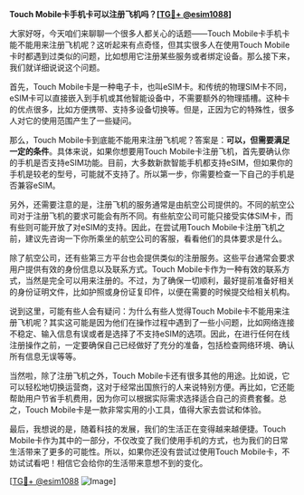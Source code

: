 **Touch Mobile卡手机卡可以注册飞机吗？[[TG💪+ @esim1088](https://t.me/s/esim1088)]**

大家好呀，今天咱们来聊聊一个很多人都关心的话题——Touch Mobile卡手机卡能不能用来注册飞机呢？这听起来有点奇怪，但其实很多人在使用Touch Mobile卡时都遇到过类似的问题，比如想用它注册某些服务或者绑定设备。那么接下来，我们就详细说说这个问题。

首先，Touch Mobile卡是一种电子卡，也叫eSIM卡。和传统的物理SIM卡不同，eSIM卡可以直接嵌入到手机或其他智能设备中，不需要额外的物理插槽。这种卡的优点很多，比如方便携带、支持多设备切换等。但是，正因为它的特殊性，很多人对它的使用范围产生了一些疑问。

那么，Touch Mobile卡到底能不能用来注册飞机呢？答案是：**可以，但需要满足一定的条件**。具体来说，如果你想要用Touch Mobile卡注册飞机，首先要确认你的手机是否支持eSIM功能。目前，大多数新款智能手机都支持eSIM，但如果你的手机是较老的型号，可能就不支持了。所以第一步，你需要检查一下自己的手机是否兼容eSIM。

另外，还需要注意的是，注册飞机的服务通常是由航空公司提供的。不同的航空公司对于注册飞机的要求可能会有所不同。有些航空公司可能只接受实体SIM卡，而有些则可能开放了对eSIM的支持。因此，在尝试用Touch Mobile卡注册飞机之前，建议先咨询一下你所乘坐的航空公司的客服，看看他们的具体要求是什么。

除了航空公司，还有些第三方平台也会提供类似的注册服务。这些平台通常会要求用户提供有效的身份信息以及联系方式。Touch Mobile卡作为一种有效的联系方式，当然是完全可以用来注册的。不过，为了确保一切顺利，最好提前准备好相关的身份证明文件，比如护照或身份证复印件，以便在需要的时候提交给相关机构。

说到这里，可能有些人会有疑问：为什么有些人觉得Touch Mobile卡不能用来注册飞机呢？其实这可能是因为他们在操作过程中遇到了一些小问题，比如网络连接不稳定、输入信息有误或者是选择了不支持eSIM的选项。因此，在进行任何在线注册操作之前，一定要确保自己已经做好了充分的准备，包括检查网络环境、确认所有信息无误等等。

当然啦，除了注册飞机之外，Touch Mobile卡还有很多其他的用途。比如说，它可以轻松地切换运营商，这对于经常出国旅行的人来说特别方便。再比如，它还能帮助用户节省手机费用，因为你可以根据实际需求选择适合自己的资费套餐。总之，Touch Mobile卡是一款非常实用的小工具，值得大家去尝试和体验。

最后，我想说的是，随着科技的发展，我们的生活正在变得越来越便捷。Touch Mobile卡作为其中的一部分，不仅改变了我们使用手机的方式，也为我们的日常生活带来了更多的可能性。所以，如果你还没有尝试过使用Touch Mobile卡，不妨试试看吧！相信它会给你的生活带来意想不到的变化。

[[TG💪+ @esim1088](https://t.me/s/esim1088) ![Image](https://i.postimg.cc/4NQfJmqS/Snipaste-2025-05-13-00-14-12.png)]